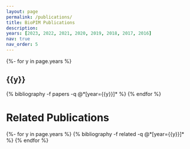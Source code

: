 ```yaml
---
layout: page
permalink: /publications/
title: BioPIM Publications
description:
years: [2023, 2022, 2021, 2020, 2019, 2018, 2017, 2016]
nav: true
nav_order: 5
---
```

<!-- _pages/publications.md -->
<div class="publications">

{%- for y in page.years %}
  <h2 class="year">{{y}}</h2>
  {% bibliography -f papers -q @*[year={{y}}]* %}
{% endfor %}

</div>


<div class="publications">
<h1>Related Publications</h1>
{%- for y in page.years %}
  {% bibliography -f related -q @*[year={{y}}]* %}
{% endfor %}

</div>
